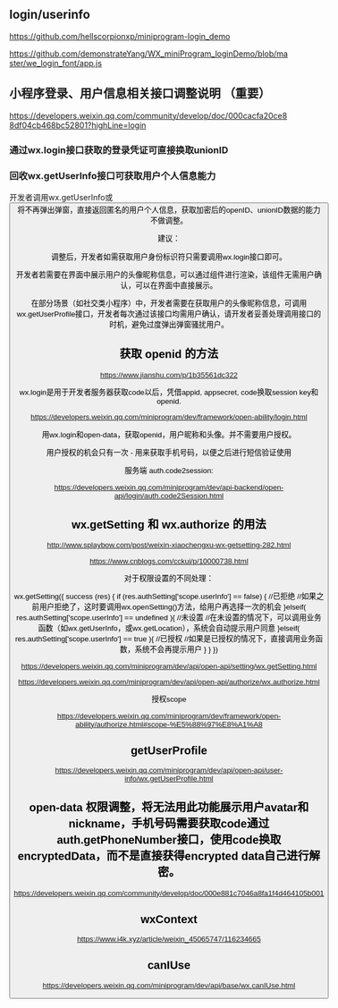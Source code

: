 ## login/userinfo

https://github.com/hellscorpionxp/miniprogram-login_demo

https://github.com/demonstrateYang/WX_miniProgram_loginDemo/blob/master/we_login_font/app.js

## 小程序登录、用户信息相关接口调整说明 （重要）

https://developers.weixin.qq.com/community/develop/doc/000cacfa20ce88df04cb468bc52801?highLine=login

### 通过wx.login接口获取的登录凭证可直接换取unionID

### 回收wx.getUserInfo接口可获取用户个人信息能力

开发者调用wx.getUserInfo或<button open-type="getUserInfo"/>将不再弹出弹窗，直接返回匿名的用户个人信息，获取加密后的openID、unionID数据的能力不做调整。

建议：

调整后，开发者如需获取用户身份标识符只需要调用wx.login接口即可。

开发者若需要在界面中展示用户的头像昵称信息，可以通过<open-data>组件进行渲染，该组件无需用户确认，可以在界面中直接展示。

在部分场景（如社交类小程序）中，开发者需要在获取用户的头像昵称信息，可调用wx.getUserProfile接口，开发者每次通过该接口均需用户确认，请开发者妥善处理调用接口的时机，避免过度弹出弹窗骚扰用户。

## 获取 openid 的方法

https://www.jianshu.com/p/1b35561dc322

wx.login是用于开发者服务器获取code以后，凭借appid, appsecret, code换取session key和openid. 

https://developers.weixin.qq.com/miniprogram/dev/framework/open-ability/login.html

用wx.login和open-data，获取openid，用户昵称和头像。并不需要用户授权。

用户授权的机会只有一次 - 用来获取手机号码，以便之后进行短信验证使用

服务端 auth.code2session:

https://developers.weixin.qq.com/miniprogram/dev/api-backend/open-api/login/auth.code2Session.html


## wx.getSetting 和 wx.authorize 的用法

http://www.splaybow.com/post/weixin-xiaochengxu-wx-getsetting-282.html

https://www.cnblogs.com/cckui/p/10000738.html


对于权限设置的不同处理：

wx.getSetting({
    success (res) {
        if (res.authSetting['scope.userInfo'] == false) { //已拒绝
            //如果之前用户拒绝了，这时要调用wx.openSetting()方法，给用户再选择一次的机会
        }elseif( res.authSetting['scope.userInfo'] == undefined ){ //未设置
            //在未设置的情况下，可以调用业务函数（如wx.getUserInfo，或wx.getLocation），系统会自动提示用户同意
        }elseif( res.authSetting['scope.userInfo'] == true ){ //已授权
            //如果是已授权的情况下，直接调用业务函数，系统不会再提示用户
        }
    }
})

https://developers.weixin.qq.com/miniprogram/dev/api/open-api/setting/wx.getSetting.html

https://developers.weixin.qq.com/miniprogram/dev/api/open-api/authorize/wx.authorize.html

授权scope

https://developers.weixin.qq.com/miniprogram/dev/framework/open-ability/authorize.html#scope-%E5%88%97%E8%A1%A8

## getUserProfile

https://developers.weixin.qq.com/miniprogram/dev/api/open-api/user-info/wx.getUserProfile.html

## open-data 权限调整，将无法用此功能展示用户avatar和nickname，手机号码需要获取code通过auth.getPhoneNumber接口，使用code换取encryptedData，而不是直接获得encrypted data自己进行解密。

https://developers.weixin.qq.com/community/develop/doc/000e881c7046a8fa1f4d464105b001


## wxContext

https://www.i4k.xyz/article/weixin_45065747/116234665

## canIUse

https://developers.weixin.qq.com/miniprogram/dev/api/base/wx.canIUse.html


